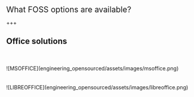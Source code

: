 [/]: # "what_open_source_engineering"

<span style="font-size:150%">
What FOSS options are available?
</span>

+++

## Office solutions
<div class="left-50">
<br><br>
![MSOFFICE](engineering_opensourced/assets/images/msoffice.png)
</div>

<div class="right-50">
<br><br>
![LIBREOFFICE](engineering_opensourced/assets/images/libreoffice.png)
</div>